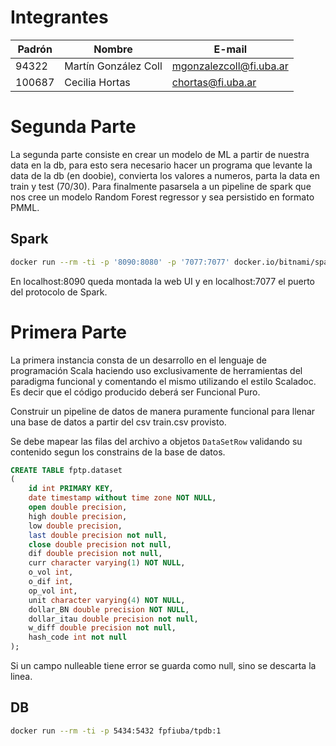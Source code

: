 # Integrantes

Padrón | Nombre               | E-mail
-------|----------------------|------------------------
94322  | Martín González Coll | mgonzalezcoll@fi.uba.ar
100687 | Cecilia Hortas       | chortas@fi.uba.ar

# Segunda Parte

La segunda parte consiste en crear un modelo de ML a partir de nuestra data en la db,
para esto sera necesario hacer un programa que levante la data de la db (en doobie),
convierta los valores a numeros, parta la data en train y test (70/30).
Para finalmente pasarsela a un pipeline de spark que nos cree un modelo Random Forest regressor y sea persistido en formato PMML.

## Spark

```sh
docker run --rm -ti -p '8090:8080' -p '7077:7077' docker.io/bitnami/spark:3-debian-10
```

En localhost:8090 queda montada la web UI y en localhost:7077 el puerto del protocolo de Spark.

# Primera Parte

La primera instancia consta de un desarrollo en el lenguaje de programación Scala haciendo uso exclusivamente de herramientas del paradigma funcional y comentando el mismo utilizando el estilo Scaladoc.
Es decir que el código producido deberá ser Funcional Puro.

Construir un pipeline de datos de manera puramente funcional para llenar una base de datos a partir del csv train.csv provisto.

Se debe mapear las filas del archivo a objetos ```DataSetRow``` validando su contenido segun los constrains de la base de datos.
```sql
CREATE TABLE fptp.dataset
(
    id int PRIMARY KEY,
    date timestamp without time zone NOT NULL,
    open double precision,
    high double precision,
    low double precision,
    last double precision not null,
    close double precision not null,
    dif double precision not null,
    curr character varying(1) NOT NULL,
    o_vol int,
    o_dif int,
    op_vol int,
    unit character varying(4) NOT NULL,
    dollar_BN double precision NOT NULL,
    dollar_itau double precision not null,
    w_diff double precision not null,
    hash_code int not null
);
```

Si un campo nulleable tiene error se guarda como null, sino se descarta la linea.

## DB

```sh
docker run --rm -ti -p 5434:5432 fpfiuba/tpdb:1
```
